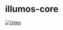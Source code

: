 # illumos-core

[![Gitter](https://badges.gitter.im/Join%20Chat.svg)](https://gitter.im/gdamore/illumos-core?utm_source=badge&utm_medium=badge&utm_campaign=pr-badge&utm_content=badge)